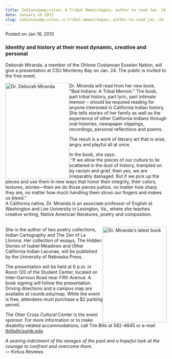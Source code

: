```yaml
---
title: Indians&amp;colon; A Tribal Memoir&apos; author to read Jan. 24
date: January 16 2013
slug: indians&amp;colon;-a-tribal-memoir&apos;-author-to-read-jan.-24
---
```


 
<span class="date">Posted on Jan 16, 2013 </span>

<h3>Identity and history at their most dynamic, creative and
personal</h3>
<p>Deborah Miranda, a member of the Ohlone Costanoan Esselen
Nation, will give a presentation at CSU Monterey Bay on Jan. 24.
The public is invited to the free event.</p>
<p><img alt="Dr. Deborah Miranda" src="https://news.csumb.edu/sites/default/files/65/attachments/news/images/miranda.jpg" style="float:left; width:200px; height:300px">Dr. Miranda will
read from her new book, &#x201C;Bad Indians: A Tribal Memoir.&#x201D; The book,
part tribal history, part lyric, part intimate memoir &#x2013; should be
required reading for anyone interested in California Indian
history. She tells stories of her family as well as the experience
of other California Indians through oral histories, newspaper
clippings, recordings, personal reflections and poems.</img></p>
<p>The result is a work of literary art that is wise, angry and
playful all at once.</p>
<p>In the book, she says:<br>
&#xA0;&#x201C;If we allow the pieces of our culture to lie scattered in
the dust of history, trampled on by racism and grief, then yes, we
are irreparably damaged. But if we pick up the pieces and use them
in new ways that honor their integrity, their colors, textures,
stories&#x2014;then we do those pieces justice, no matter how sharp they
are, no matter how much handling them slices our fingers and makes
us bleed.&#x201D;<br>
A California native, Dr. Miranda is an associate professor of
English at Washington and Lee University in Lexington, Va., where
she teaches creative writing, Native American literatures, poetry
and composition.</br></br></p>
<p><img alt="Dr. Miranda&apos;s latest book" src="https://news.csumb.edu/sites/default/files/65/attachments/news/images/bad_indians_cover.jpg" style="float:right; width:200px; height:299px">She is the author
of two poetry collections, Indian Cartography and The Zen of La
Llorona. Her collection of essays, The Hidden Stories of Isabel
Meadows and Other California Indian Lacunae, will be published by
the University of Nebraska Press.</img></p>
<p>The presentation will be held at 6 p.m. in Room 120 of the
Student Center, located on Inter-Garrison Road near Fifth Avenue. A
book signing will follow the presentation. Driving directions and a
campus map are available at csumb.edu/map. While the event is free,
attendees must purchase a $2 parking permit.</p>
<p>The Otter Cross Cultural Center is the event sponsor. For more
information or to make disability-related accommodations, call Tim
Bills at 582-4645 or e-mail <a href="mailto:tbills@csumb.edu">tbills@csumb.edu</a></p>
<p><em>A searing indictment of the ravages of the past and a
hopeful look at the courage to confront and overcome
them.</em><br>
&#x2014; Kirkus Reviews</br></p>
<p><br>
&#xA0;</br></p>
 
